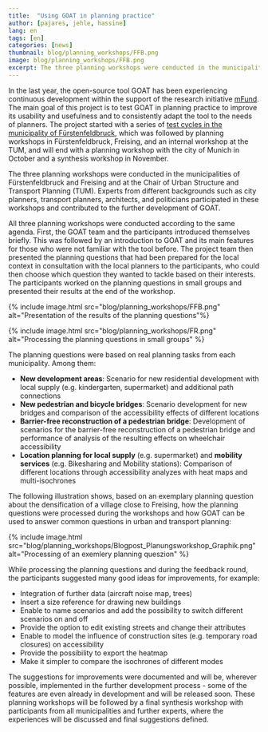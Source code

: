 ```yaml
---
title:  "Using GOAT in planning practice"
author: [pajares, jehle, hassine]
lang: en
tags: [en]
categories: [news]
thumbnail: blog/planning_workshops/FFB.png
image: blog/planning_workshops/FFB.png
excerpt: The three planning workshops were conducted in the municipalities of Fürstenfeldbruck and Freising and at the Chair of Urban Structure and Transport Planning (TUM). Experts from different backgrounds such as city planners, transport planners, architects, and politicians participated in these workshops and contributed to the further development of GOAT.
---
```

In the last year, the open-source tool GOAT has been experiencing continuous development within the support of the research initiative [mFund](https://www.bmvi.de/DE/Themen/Digitales/mFund/Ueberblick/ueberblick.html). The main goal of this project is to test GOAT in planning practice to improve its usability and usefulness and to consistently adapt the tool to the needs of planners. The project started with a series of [test cycles in the municipality of Fürstenfeldbruck](https://www.open-accessibility.org/testcycles/), which was followed by planning workshops in Fürstenfeldbruck, Freising, and an internal workshop at the TUM, and will end with a planning workshop with the city of Munich in October and a synthesis workshop in November.

The three planning workshops were conducted in the municipalities of Fürstenfeldbruck and Freising and at the Chair of Urban Structure and Transport Planning (TUM). Experts from different backgrounds such as city planners, transport planners, architects, and politicians participated in these workshops and contributed to the further development of GOAT.

All three planning workshops were conducted according to the same agenda. First, the GOAT team and the participants introduced themselves briefly. This was followed by an introduction to GOAT and its main features for those who were not familiar with the tool before. The project team then presented the planning questions that had been prepared for the local context in consultation with the local planners to the participants, who could then choose which question they wanted to tackle based on their interests. The participants worked on the planning questions in small groups and presented their results at the end of the workshop.


{% include image.html src="blog/planning_workshops/FFB.png" alt="Presentation of the results of the planning questions"%} 

{% include image.html src="blog/planning_workshops/FR.png" alt="Processing the planning questions in small groups" %}




The planning questions were based on real planning tasks from each municipality. Among them:
- <b>New development areas</b>: Scenario for new residential development with local supply (e.g. kindergarten, supermarket) and additional path connections
- <b>New pedestrian and bicycle bridges</b>: Scenario development for new bridges and comparison of the accessibility effects of different locations
- <b>Barrier-free reconstruction of a pedestrian bridge</b>: Development of scenarios for the barrier-free reconstruction of a pedestrian bridge and performance of analysis of the resulting effects on wheelchair accessibility 
- <b>Location planning for local supply</b> (e.g. supermarket) and <b>mobility services</b> (e.g. Bikesharing and Mobility stations): Comparison of different locations through accessibility analyzes with heat maps and multi-isochrones 

The following illustration shows, based on an exemplary planning question about the densification of a village close to Freising, how the planning questions were processed during the workshops and how GOAT can be used to answer common questions in urban and transport planning:  

{% include image.html src="blog/planning_workshops/Blogpost_Planungsworkshop_Graphik.png" alt="Processing of an exemlery planning queszion" %}

While processing the planning questions and during the feedback round, the participants suggested many good ideas for improvements, for example:
- Integration of further data (aircraft noise map, trees)
- Insert a size reference for drawing new buildings
- Enable to name scenarios and add the possibility to switch different scenarios on and off 
- Provide the option to edit existing streets and change their attributes
- Enable to model the influence of construction sites (e.g. temporary road closures) on accessibility
- Provide the possibility to export the heatmap
- Make it simpler to compare the isochrones of different modes


The suggestions for improvements were documented and will be, wherever possible, implemented in the further development process - some of the features are even already in development and will be released soon. These planning workshops will be followed by a final synthesis workshop with participants from all municipalities and further experts, where the experiences will be discussed and final suggestions defined.  

